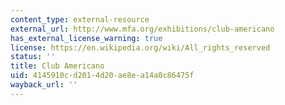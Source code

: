 ```yaml
---
content_type: external-resource
external_url: http://www.mfa.org/exhibitions/club-americano
has_external_license_warning: true
license: https://en.wikipedia.org/wiki/All_rights_reserved
status: ''
title: Club Americano
uid: 4145910c-d201-4d20-ae8e-a14a0c86475f
wayback_url: ''
---
```

